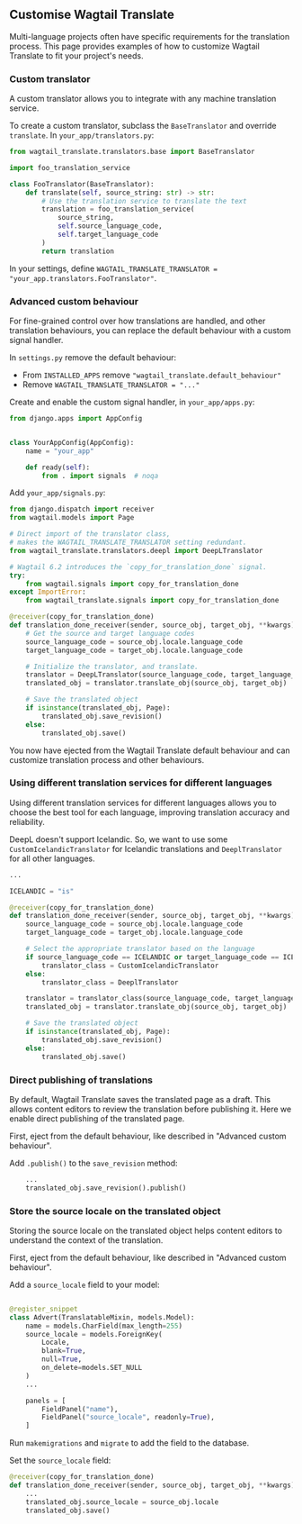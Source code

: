 ## Customise Wagtail Translate

Multi-language projects often have specific requirements for the translation process.
This page provides examples of how to customize Wagtail Translate to fit your project's needs.

### Custom translator

A custom translator allows you to integrate with any machine translation service.

To create a custom translator, subclass the `BaseTranslator`  and override `translate`. In `your_app/translators.py`:

```python
from wagtail_translate.translators.base import BaseTranslator

import foo_translation_service

class FooTranslator(BaseTranslator):
    def translate(self, source_string: str) -> str:
        # Use the translation service to translate the text
        translation = foo_translation_service(
            source_string,
            self.source_language_code,
            self.target_language_code
        )
        return translation
```

In your settings, define `WAGTAIL_TRANSLATE_TRANSLATOR = "your_app.translators.FooTranslator"`.


### Advanced custom behaviour

For fine-grained control over how translations are handled, and other translation behaviours, you can replace the default behaviour with a custom signal handler.

In `settings.py` remove the default behaviour:
- From `INSTALLED_APPS` remove `"wagtail_translate.default_behaviour"`
- Remove `WAGTAIL_TRANSLATE_TRANSLATOR = "..."`

Create and enable the custom signal handler, in `your_app/apps.py`:

```python
from django.apps import AppConfig


class YourAppConfig(AppConfig):
    name = "your_app"

    def ready(self):
        from . import signals  # noqa
```
Add `your_app/signals.py`:

```python
from django.dispatch import receiver
from wagtail.models import Page

# Direct import of the translator class,
# makes the WAGTAIL_TRANSLATE_TRANSLATOR setting redundant.
from wagtail_translate.translators.deepl import DeepLTranslator

# Wagtail 6.2 introduces the `copy_for_translation_done` signal.
try:
    from wagtail.signals import copy_for_translation_done
except ImportError:
    from wagtail_translate.signals import copy_for_translation_done

@receiver(copy_for_translation_done)
def translation_done_receiver(sender, source_obj, target_obj, **kwargs):
    # Get the source and target language codes
    source_language_code = source_obj.locale.language_code
    target_language_code = target_obj.locale.language_code

    # Initialize the translator, and translate.
    translator = DeepLTranslator(source_language_code, target_language_code)
    translated_obj = translator.translate_obj(source_obj, target_obj)

    # Save the translated object
    if isinstance(translated_obj, Page):
        translated_obj.save_revision()
    else:
        translated_obj.save()
```

You now have ejected from the Wagtail Translate default behaviour and can customize translation process and other behaviours.

### Using different translation services for different languages

Using different translation services for different languages allows you to choose the best tool for each language, improving translation accuracy and reliability.

DeepL doesn't support Icelandic. So, we want to use some `CustomIcelandicTranslator` for Icelandic translations and `DeeplTranslator` for all other languages.

```python
...

ICELANDIC = "is"

@receiver(copy_for_translation_done)
def translation_done_receiver(sender, source_obj, target_obj, **kwargs):
    source_language_code = source_obj.locale.language_code
    target_language_code = target_obj.locale.language_code

    # Select the appropriate translator based on the language
    if source_language_code == ICELANDIC or target_language_code == ICELANDIC:
        translator_class = CustomIcelandicTranslator
    else:
        translator_class = DeeplTranslator

    translator = translator_class(source_language_code, target_language_code)
    translated_obj = translator.translate_obj(source_obj, target_obj)

    # Save the translated object
    if isinstance(translated_obj, Page):
        translated_obj.save_revision()
    else:
        translated_obj.save()
```

### Direct publishing of translations

By default, Wagtail Translate saves the translated page as a draft. This allows content editors to review the translation before publishing it. Here we enable direct publishing of the translated page.

First, eject from the default behaviour, like described in "Advanced custom behaviour".

Add `.publish()` to the `save_revision` method:

```python
    ...
    translated_obj.save_revision().publish()
```

### Store the source locale on the translated object

Storing the source locale on the translated object helps content editors to understand the context of the translation.

First, eject from the default behaviour, like described in "Advanced custom behaviour".

Add a `source_locale` field to your model:

```python

@register_snippet
class Advert(TranslatableMixin, models.Model):
    name = models.CharField(max_length=255)
    source_locale = models.ForeignKey(
        Locale,
        blank=True,
        null=True,
        on_delete=models.SET_NULL
    )
    ...

    panels = [
        FieldPanel("name"),
        FieldPanel("source_locale", readonly=True),
    ]
```
Run `makemigrations` and `migrate` to add the field to the database.

Set the `source_locale` field:

```python
@receiver(copy_for_translation_done)
def translation_done_receiver(sender, source_obj, target_obj, **kwargs):
    ...
    translated_obj.source_locale = source_obj.locale
    translated_obj.save()
```
